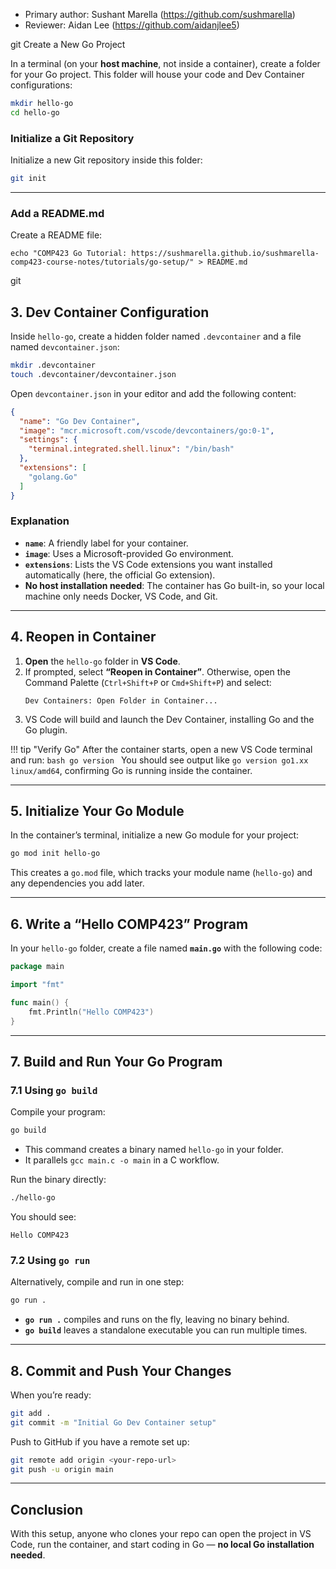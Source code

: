 
* Primary author: Sushant Marella (https://github.com/sushmarella)
* Reviewer: Aidan Lee (https://github.com/aidanjlee5)

git Create a New Go Project

In a terminal (on your **host machine**, not inside a container), create a folder for your Go project. This folder will house your code and Dev Container configurations:

```bash
mkdir hello-go
cd hello-go
```

### Initialize a Git Repository

Initialize a new Git repository inside this folder:

```bash
git init
```

---


### Add a README.md

Create a README file: 

```
echo "COMP423 Go Tutorial: https://sushmarella.github.io/sushmarella-comp423-course-notes/tutorials/go-setup/" > README.md
```
git
## 3. Dev Container Configuration

Inside `hello-go`, create a hidden folder named `.devcontainer` and a file named `devcontainer.json`:

```bash
mkdir .devcontainer
touch .devcontainer/devcontainer.json
```

Open `devcontainer.json` in your editor and add the following content:

```json title=".devcontainer/devcontainer.json"
{
  "name": "Go Dev Container",
  "image": "mcr.microsoft.com/vscode/devcontainers/go:0-1",
  "settings": {
    "terminal.integrated.shell.linux": "/bin/bash"
  },
  "extensions": [
    "golang.Go"
  ]
}
```

### Explanation
- **`name`**: A friendly label for your container.
- **`image`**: Uses a Microsoft-provided Go environment.  
- **`extensions`**: Lists the VS Code extensions you want installed automatically (here, the official Go extension).
- **No host installation needed**: The container has Go built-in, so your local machine only needs Docker, VS Code, and Git.

---

## 4. Reopen in Container

1. **Open** the `hello-go` folder in **VS Code**.
2. If prompted, select **“Reopen in Container”**. Otherwise, open the Command Palette (`Ctrl+Shift+P` or `Cmd+Shift+P`) and select:
   ```
   Dev Containers: Open Folder in Container...
   ```
3. VS Code will build and launch the Dev Container, installing Go and the Go plugin.

!!! tip "Verify Go"
    After the container starts, open a new VS Code terminal and run:
    ```bash
    go version
    ```
    You should see output like `go version go1.xx linux/amd64`, confirming Go is running inside the container.

---

## 5. Initialize Your Go Module

In the container’s terminal, initialize a new Go module for your project:

```bash
go mod init hello-go
```

This creates a `go.mod` file, which tracks your module name (`hello-go`) and any dependencies you add later.

---

## 6. Write a “Hello COMP423” Program

In your `hello-go` folder, create a file named **`main.go`** with the following code:

```go title="main.go"
package main

import "fmt"

func main() {
    fmt.Println("Hello COMP423")
}
```

---

## 7. Build and Run Your Go Program

### 7.1 Using `go build`
Compile your program:

```bash
go build
```

- This command creates a binary named `hello-go` in your folder.
- It parallels `gcc main.c -o main` in a C workflow.

Run the binary directly:

```bash
./hello-go
```

You should see:

```
Hello COMP423
```

### 7.2 Using `go run`
Alternatively, compile and run in one step:

```bash
go run .
```

- **`go run .`** compiles and runs on the fly, leaving no binary behind.
- **`go build`** leaves a standalone executable you can run multiple times.


---

## 8. Commit and Push Your Changes

When you’re ready:

```bash
git add .
git commit -m "Initial Go Dev Container setup"
```

Push to GitHub if you have a remote set up:

```bash
git remote add origin <your-repo-url>
git push -u origin main
```

---

## Conclusion
  

With this setup, anyone who clones your repo can open the project in VS Code, run the container, and start coding in Go — **no local Go installation needed**.